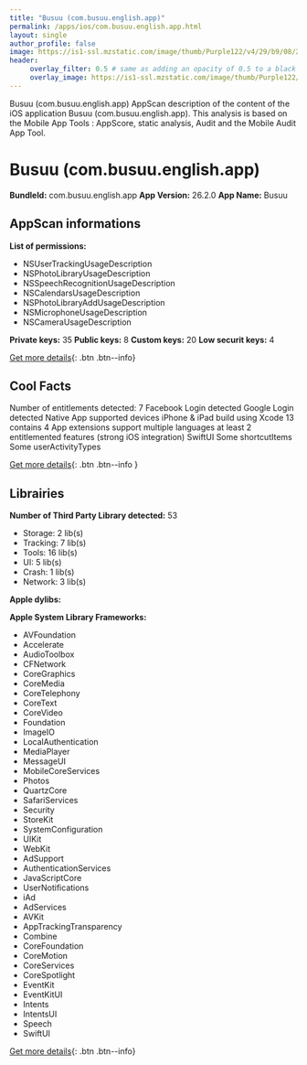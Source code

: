 ```yaml
---
title: "Busuu (com.busuu.english.app)"
permalink: /apps/ios/com.busuu.english.app.html
layout: single
author_profile: false
image: https://is1-ssl.mzstatic.com/image/thumb/Purple122/v4/29/b9/08/29b9084c-e7a3-854a-98d2-4aa85e25891a/AppIcon-0-1x_U007emarketing-0-7-0-0-0-85-220.png/512x512bb.jpg
header: 
     overlay_filter: 0.5 # same as adding an opacity of 0.5 to a black background
     overlay_image: https://is1-ssl.mzstatic.com/image/thumb/Purple122/v4/29/b9/08/29b9084c-e7a3-854a-98d2-4aa85e25891a/AppIcon-0-1x_U007emarketing-0-7-0-0-0-85-220.png/512x512bb.jpg
---
```

Busuu (com.busuu.english.app) AppScan description of the content of the iOS application Busuu (com.busuu.english.app). This analysis is based on the Mobile App Tools : AppScore, static analysis, Audit and the Mobile Audit App Tool.

# Busuu (com.busuu.english.app)

**BundleId:** com.busuu.english.app
**App Version:** 26.2.0
**App Name:** Busuu


## AppScan informations 

**List of permissions:** 
- NSUserTrackingUsageDescription
- NSPhotoLibraryUsageDescription
- NSSpeechRecognitionUsageDescription
- NSCalendarsUsageDescription
- NSPhotoLibraryAddUsageDescription
- NSMicrophoneUsageDescription
- NSCameraUsageDescription
  
  
**Private keys:** 35
**Public keys:** 8
**Custom keys:** 20
**Low securit keys:** 4
  
[Get more details](/pricing.html){: .btn .btn--info}

## Cool Facts

Number of entitlements detected: 7
Facebook Login detected
Google Login detected
Native App
supported devices iPhone & iPad
build using Xcode 13
contains 4 App extensions
support multiple languages
at least 2 entitlemented features (strong iOS integration)
SwiftUI
Some shortcutItems 
Some userActivityTypes
  
[Get more details](/pricing.html){: .btn .btn--info }

## Librairies 
**Number of Third Party Library detected:** 53
- Storage: 2 lib(s)
- Tracking: 7 lib(s)
- Tools: 16 lib(s)
- UI: 5 lib(s)
- Crash: 1 lib(s)
- Network: 3 lib(s)


**Apple dylibs:**


**Apple System Library Frameworks:**
- AVFoundation
- Accelerate
- AudioToolbox
- CFNetwork
- CoreGraphics
- CoreMedia
- CoreTelephony
- CoreText
- CoreVideo
- Foundation
- ImageIO
- LocalAuthentication
- MediaPlayer
- MessageUI
- MobileCoreServices
- Photos
- QuartzCore
- SafariServices
- Security
- StoreKit
- SystemConfiguration
- UIKit
- WebKit
- AdSupport
- AuthenticationServices
- JavaScriptCore
- UserNotifications
- iAd
- AdServices
- AVKit
- AppTrackingTransparency
- Combine
- CoreFoundation
- CoreMotion
- CoreServices
- CoreSpotlight
- EventKit
- EventKitUI
- Intents
- IntentsUI
- Speech
- SwiftUI


  
[Get more details](/pricing.html){: .btn .btn--info}

